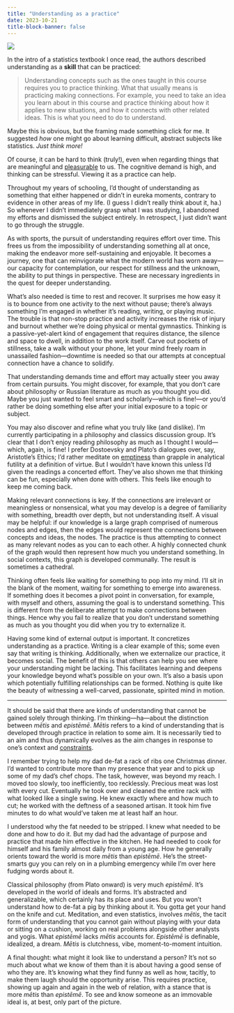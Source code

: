 ```yaml
---
title: "Understanding as a practice"
date: 2023-10-21
title-block-banner: false
---
```


![](https://substackcdn.com/image/fetch/w_1456,c_limit,f_webp,q_auto:good,fl_progressive:steep/https%3A%2F%2Fsubstack-post-media.s3.amazonaws.com%2Fpublic%2Fimages%2F58b01c6e-1edd-40a0-925c-7011d7bd8cb3_4028x2519.jpeg)

In the intro of a statistics textbook I once read, the authors described understanding as a **skill** that can be practiced:

> Understanding concepts such as the ones taught in this course requires you to practice thinking. What that usually means is practicing making connections. For example, you need to take an idea you learn about in this course and practice thinking about how it applies to new situations, and how it connects with other related ideas. This is what you need to do to understand.

Maybe this is obvious, but the framing made something click for me. It suggested _how_ one might go about learning difficult, abstract subjects like statistics. _Just think more!_

Of course, it can be hard to think (truly!), even when regarding things that are meaningful and [pleasurable](https://psyarxiv.com/2emk9) to us. The cognitive demand is high, and thinking can be stressful. Viewing it as a practice can help.

Throughout my years of schooling, I’d thought of understanding as something that either happened or didn’t in eureka moments, contrary to evidence in other areas of my life. (I guess I didn’t really think about it, ha.) So whenever I didn’t immediately grasp what I was studying, I abandoned my efforts and dismissed the subject entirely. In retrospect, I just didn’t want to go through the struggle.

As with sports, the pursuit of understanding requires effort over time. This frees us from the impossibility of understanding something all at once, making the endeavor more self-sustaining and enjoyable. It becomes a journey, one that can reinvigorate what the modern world has worn away—our capacity for contemplation, our respect for stillness and the unknown, the ability to put things in perspective. These are necessary ingredients in the quest for deeper understanding.

What’s also needed is time to rest and recover. It surprises me how easy it is to bounce from one activity to the next without pause; there’s always something I’m engaged in whether it’s reading, writing, or playing music. The trouble is that non-stop practice and activity increases the risk of injury and burnout whether we’re doing physical or mental gymnastics. Thinking is a passive-yet-alert kind of engagement that requires distance, the silence and space to dwell, in addition to the work itself. Carve out pockets of stillness, take a walk without your phone, let your mind freely roam in unassailed fashion—downtime is needed so that our attempts at conceptual connection have a chance to solidify.

That understanding demands time and effort may actually steer you away from certain pursuits. You might discover, for example, that you don’t care about philosophy or Russian literature as much as you thought you did. Maybe you just wanted to feel smart and scholarly—which is fine!—or you’d rather be doing something else after your initial exposure to a topic or subject.

You may also discover and refine what you truly like (and dislike). I’m currently participating in a philosophy and classics discussion group. It’s clear that I don’t enjoy reading philosophy as much as I thought I would—which, again, is fine! I prefer Dostoevsky and Plato’s dialogues over, say, Aristotle’s Ethics; I’d rather meditate on [emptiness](https://www.amazon.com/Seeing-That-Frees-Meditations-Emptiness-ebook/dp/B00SI7PQD8?crid=2U8WF1T84H1JL&keywords=seeing+that+frees&qid=1692618904&sprefix=seeing+tha,aps,98&sr=8-2) than grapple in analytical futility at a definition of virtue. But I wouldn’t have known this unless I’d given the readings a concerted effort. They’ve also shown me that thinking can be fun, especially when done with others. This feels like enough to keep me coming back.

Making relevant connections is key. If the connections are irrelevant or meaningless or nonsensical, what you may develop is a degree of familiarity with something, breadth over depth, but not understanding itself. A visual may be helpful: if our knowledge is a large graph comprised of numerous nodes and edges, then the edges would represent the connections between concepts and ideas, the nodes. The practice is thus attempting to connect as many relevant nodes as you can to each other. A highly connected chunk of the graph would then represent how much you understand something. In social contexts, this graph is developed communally. The result is sometimes a cathedral.

Thinking often feels like waiting for something to pop into my mind. I’ll sit in the blank of the moment, waiting for something to emerge into awareness. If something does it becomes a pivot point in conversation, for example, with myself and others, assuming the goal is to understand something. This is different from the deliberate attempt to make connections between things. Hence why you fail to realize that you don’t understand something as much as you thought you did when you try to externalize it.

Having some kind of external output is important. It concretizes understanding as a practice. Writing is a clear example of this; some even say that writing is thinking. Additionally, when we externalize our practice, it becomes social. The benefit of this is that others can help you see where your understanding might be lacking. This facilitates learning and deepens your knowledge beyond what’s possible on your own. It’s also a basis upon which potentially fulfilling relationships can be formed. Nothing is quite like the beauty of witnessing a well-carved, passionate, spirited mind in motion.

---

It should be said that there are kinds of understanding that cannot be gained solely through thinking. I’m thinking—ha—about the distinction between _mētis_ and _epistēmē_. _Mētis_ refers to a kind of understanding that is developed through practice in relation to some aim. It is necessarily tied to an aim and thus dynamically evolves as the aim changes in response to one’s context and [constraints](https://mitpress.mit.edu/9780262545662/context-changes-everything/).

I remember trying to help my dad de-fat a rack of ribs one Christmas dinner. I’d wanted to contribute more than my presence that year and to pick up some of my dad’s chef chops. The task, however, was beyond my reach. I moved too slowly, too inefficiently, too recklessly. Precious meat was lost with every cut. Eventually he took over and cleaned the entire rack with what looked like a single swing. He knew exactly where and how much to cut; he worked with the deftness of a seasoned artisan. It took him five minutes to do what would’ve taken me at least half an hour.

I understood why the fat needed to be stripped. I knew what needed to be done and how to do it. But my dad had the advantage of purpose and practice that made him effective in the kitchen. He had needed to cook for himself and his family almost daily from a young age. How he generally orients toward the world is more _mētis_ than _epistēmē_. He’s the street-smarts guy you can rely on in a plumbing emergency while I’m over here fudging words about it.

Classical philosophy (from Plato onward) is very much _epistēmē_. It’s developed in the world of ideals and forms. It’s abstracted and generalizable, which certainly has its place and uses. But you won’t understand how to de-fat a pig by thinking about it. You gotta get your hand on the knife and cut. Meditation, and even statistics, involves _mētis_, the tacit form of understanding that you cannot gain without playing with your data or sitting on a cushion, working on real problems alongside other analysts and yogis. What _epistēmē_ lacks _mētis_ accounts for. _Epistēmē_ is definable, idealized, a dream. _Mētis_ is clutchness, vibe, moment-to-moment intuition.

A final thought: what might it look like to understand a person? It’s not so much about what we know of them than it is about having a good sense of who they are. It’s knowing what they find funny as well as how, tacitly, to make them laugh should the opportunity arise. This requires practice, showing up again and again in the web of relation, with a stance that is more _mētis_ than _epistēmē_. To see and know someone as an immovable ideal is, at best, only part of the picture.
